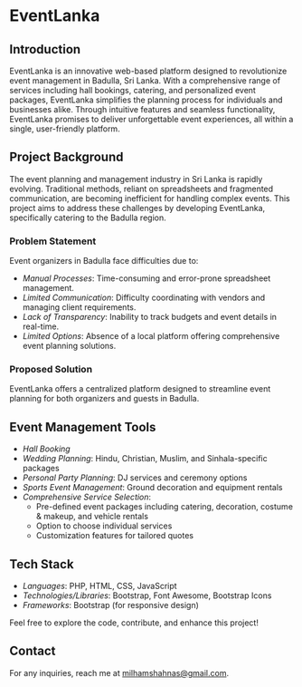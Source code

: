 # EventLanka

## Introduction
EventLanka is an innovative web-based platform designed to revolutionize event management in Badulla, Sri Lanka. With a comprehensive range of services including hall bookings, catering, and personalized event packages, EventLanka simplifies the planning process for individuals and businesses alike. Through intuitive features and seamless functionality, EventLanka promises to deliver unforgettable event experiences, all within a single, user-friendly platform.

## Project Background
The event planning and management industry in Sri Lanka is rapidly evolving. Traditional methods, reliant on spreadsheets and fragmented communication, are becoming inefficient for handling complex events. This project aims to address these challenges by developing EventLanka, specifically catering to the Badulla region.

### Problem Statement
Event organizers in Badulla face difficulties due to:
- *Manual Processes*: Time-consuming and error-prone spreadsheet management.
- *Limited Communication*: Difficulty coordinating with vendors and managing client requirements.
- *Lack of Transparency*: Inability to track budgets and event details in real-time.
- *Limited Options*: Absence of a local platform offering comprehensive event planning solutions.

### Proposed Solution
EventLanka offers a centralized platform designed to streamline event planning for both organizers and guests in Badulla.

## Event Management Tools
- *Hall Booking*
- *Wedding Planning*: Hindu, Christian, Muslim, and Sinhala-specific packages
- *Personal Party Planning*: DJ services and ceremony options
- *Sports Event Management*: Ground decoration and equipment rentals
- *Comprehensive Service Selection*: 
  - Pre-defined event packages including catering, decoration, costume & makeup, and vehicle rentals
  - Option to choose individual services
  - Customization features for tailored quotes

## Tech Stack
- *Languages*: PHP, HTML, CSS, JavaScript
- *Technologies/Libraries*: Bootstrap, Font Awesome, Bootstrap Icons
- *Frameworks*: Bootstrap (for responsive design)

Feel free to explore the code, contribute, and enhance this project!

## Contact
For any inquiries, reach me at [milhamshahnas@gmail.com](mailto:milhamshahnas@gmail.com).
